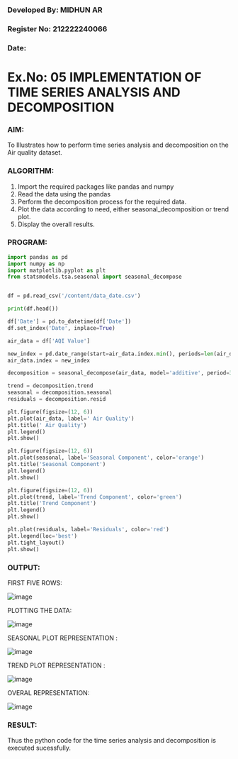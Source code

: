 ### Developed By: MIDHUN AR
### Register No: 212222240066
### Date: 

# Ex.No: 05  IMPLEMENTATION OF TIME SERIES ANALYSIS AND DECOMPOSITION

### AIM:
To Illustrates how to perform time series analysis and decomposition on the Air quality dataset.

### ALGORITHM:
1. Import the required packages like pandas and numpy
2. Read the data using the pandas
3. Perform the decomposition process for the required data.
4. Plot the data according to need, either seasonal_decomposition or trend plot.
5. Display the overall results.

### PROGRAM:
```py
import pandas as pd
import numpy as np
import matplotlib.pyplot as plt
from statsmodels.tsa.seasonal import seasonal_decompose


df = pd.read_csv('/content/data_date.csv') 

print(df.head())

df['Date'] = pd.to_datetime(df['Date'])
df.set_index('Date', inplace=True)

air_data = df['AQI Value']

new_index = pd.date_range(start=air_data.index.min(), periods=len(air_data), freq='B')[:len(air_data)]
air_data.index = new_index

decomposition = seasonal_decompose(air_data, model='additive', period=30) 

trend = decomposition.trend
seasonal = decomposition.seasonal
residuals = decomposition.resid

plt.figure(figsize=(12, 6))
plt.plot(air_data, label=' Air Quality')
plt.title(' Air Quality')
plt.legend()
plt.show()

plt.figure(figsize=(12, 6))
plt.plot(seasonal, label='Seasonal Component', color='orange')
plt.title('Seasonal Component')
plt.legend()
plt.show()

plt.figure(figsize=(12, 6))
plt.plot(trend, label='Trend Component', color='green')
plt.title('Trend Component')
plt.legend()
plt.show()

plt.plot(residuals, label='Residuals', color='red')
plt.legend(loc='best')
plt.tight_layout()
plt.show()
```

### OUTPUT:
FIRST FIVE ROWS:

![image](https://github.com/user-attachments/assets/2dbdf8f5-e816-4ffd-a505-cc9151e72af3)


PLOTTING THE DATA:

![image](https://github.com/user-attachments/assets/176088b0-44ab-462b-bd94-2aab35142834)



SEASONAL PLOT REPRESENTATION :

![image](https://github.com/user-attachments/assets/3b46a6a7-4b01-419d-937c-6765d441abc3)


TREND PLOT REPRESENTATION :

![image](https://github.com/user-attachments/assets/ba57ecc9-be32-4a64-82fb-99dd4a53a8e5)



OVERAL REPRESENTATION:

![image](https://github.com/user-attachments/assets/7cec75a7-7534-436f-9eb3-9135f748afde)




### RESULT:
Thus  the python code for the time series analysis and decomposition is executed sucessfully.
